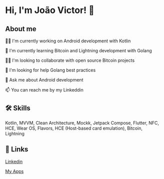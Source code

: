 
# Hi, I'm João Victor! 👋


## About me
👩‍💻 I'm currently working on Android development with Kotlin

🧠 I'm currently learning Bitcoin and Lightning development with Golang

👯‍♀️ I'm looking to collaborate with open source Bitcoin projects

🤔 I'm looking for help Golang best practices

💬 Ask me about Android development

📫 You can reach me by my Linkeddin

## 🛠 Skills
Kotlin, MVVM, Clean Architecture, Mockk, Jetpack Compose, Flutter, NFC, HCE, Wear OS, Flavors, HCE (Host-based card emulation), Bitcoin, Lightning


## 🔗 Links
[Linkedin](https://www.linkedin.com/in/jvsena42/)

[My Apps](https://play.google.com/store/apps/developer?id=Jo%C3%A3o+Victor+Sena)





